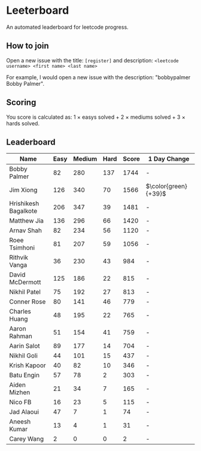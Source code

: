 # Leeterboard

An automated leaderboard for leetcode progress.

## How to join

Open a new issue with the title: `[register]` and description:
`<leetcode username> <first name> <last name>`

For example, I would open a new issue with the description: "bobbypalmer Bobby Palmer".

## Scoring

You score is calculated as:
1 $\times$ easys solved + 2 $\times$ mediums solved + 3 $\times$ hards solved.

## Leaderboard
| Name | Easy | Medium | Hard | Score | 1 Day Change |
| --- | --- | --- | --- | --- | --- |
| Bobby Palmer | 82 | 280 | 137 | 1744 | - |
| Jim Xiong | 126 | 340 | 70 | 1566 | $\color{green}{+39}$ |
| Hrishikesh Bagalkote | 206 | 347 | 39 | 1481 | - |
| Matthew Jia | 136 | 296 | 66 | 1420 | - |
| Arnav Shah | 82 | 234 | 56 | 1120 | - |
| Roee Tsimhoni | 81 | 207 | 59 | 1056 | - |
| Rithvik Vanga | 36 | 230 | 43 | 984 | - |
| David McDermott | 125 | 186 | 22 | 815 | - |
| Nikhil Patel | 75 | 192 | 27 | 813 | - |
| Conner Rose | 80 | 141 | 46 | 779 | - |
| Charles Huang | 48 | 195 | 22 | 765 | - |
| Aaron Rahman | 51 | 154 | 41 | 759 | - |
| Aarin Salot | 89 | 177 | 14 | 704 | - |
| Nikhil Goli | 44 | 101 | 15 | 437 | - |
| Krish Kapoor | 40 | 82 | 10 | 346 | - |
| Batu Engin | 57 | 78 | 2 | 303 | - |
| Aiden Mizhen | 21 | 34 | 7 | 165 | - |
| Nico FB | 16 | 23 | 5 | 115 | - |
| Jad Alaoui | 47 | 7 | 1 | 74 | - |
| Aneesh Kumar | 13 | 4 | 1 | 31 | - |
| Carey Wang | 2 | 0 | 0 | 2 | - |
